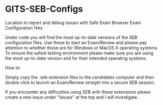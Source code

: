 # GITS-SEB-Configs
Location to report and debug issues with Safe Exam Browser Exam Configuration files


Under code you will find the most up-to-date versions of the SEB configuration files. Use these to start an Exam/Review and please pay attention to whether
these are for Windows or MacOS X operating systems. To ensure the safest testing environment please make sure you are using the most up-to-date version and for
their intended operating systems.

How to:

Simply copy the .seb extension files to the candidates computer and then double click to launch an Exam/Review straight into a secure SEB session.


If you encounter any difficulties using SEB with these extensions please create a new issue under "Issues" at the top and I will investigate.
